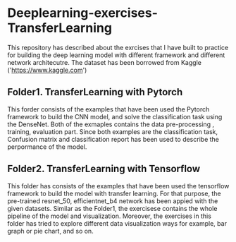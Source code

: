 # Deeplearning-exercises-TransferLearning
This repository has described about the exrcises that I have built to practice for building the deep learning model with different framework and different network architecutre.
The dataset has been borrowed from Kaggle ('https://www.kaggle.com')

## Folder1. TransferLearning with Pytorch
This forder consists of the examples that have been used the Pytorch framework to build the CNN model, and solve the classification task using the DenseNet. Both of the exmaples contains the data pre-processing , training, evaluation part. Since both examples are the classification task, Confusion matrix and classification report has been used to describe the perpormance of the model. 



## Folder2. TransferLearning with Tensorflow
This folder has consists of the examples that have been used the tensorflow framework to build the model with transfer learning. For that purpose, the pre-trained resnet_50, efficientnet_b4 network has been appied with the given datasets. Similar as the Folder1, the exercisese contains the whole pipeline of the model and visualization. Moreover, the exercises in this folder has tried to explore different data visualization ways for example, bar graph or pie chart, and so on. 
